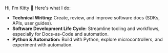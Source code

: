 Hi, I'm Kitty :wave:
Here's what I do: 
- **Technical Writing:** Create, review, and improve software docs (SDKs, APIs, user guides).
- **Software Development Life Cycle:** Streamline tooling and workflows, especially for Docs-as-Code and automation.
- **Python & Automation:** Build with Python, explore microcontrollers, and experiment with automation.
